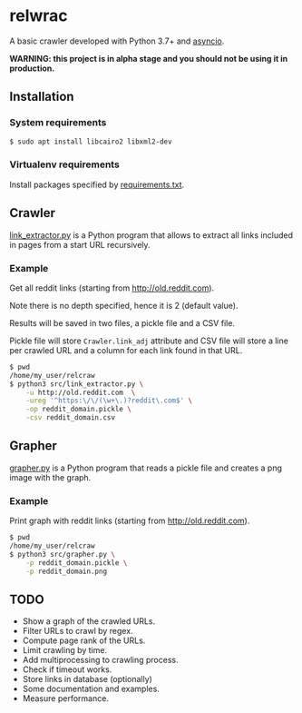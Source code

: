 # relwrac

A basic crawler developed with Python 3.7+
and [asyncio](https://docs.python.org/3/library/asyncio.html).

**WARNING: this project is in alpha stage and you should not be using it in production.**

## Installation

### System requirements

```bash
$ sudo apt install libcairo2 libxml2-dev
```

### Virtualenv requirements

Install packages specified by [requirements.txt](/requirements.txt).

## Crawler

[link_extractor.py](/src/link_extractor.py) is a Python program that allows to extract
all links included in pages from a start URL recursively.

### Example

Get all reddit links (starting from http://old.reddit.com).

Note there is no depth specified, hence it is 2 (default value).

Results will be saved in two files, a pickle file and a CSV file.

Pickle file will store `Crawler.link_adj` attribute and CSV file
will store a line per crawled URL and a column for each link found
in that URL.

```bash
$ pwd
/home/my_user/relcraw
$ python3 src/link_extractor.py \
    -u http://old.reddit.com  \
    -ureg '^https:\/\/(\w+\.)?reddit\.com$' \
    -op reddit_domain.pickle \
    -csv reddit_domain.csv
```

## Grapher

[grapher.py](/src/grapher.py) is a Python program that reads a
pickle file and creates a png image with the graph.

### Example

Print graph with reddit links (starting from http://old.reddit.com).

```bash
$ pwd
/home/my_user/relcraw
$ python3 src/grapher.py \
    -p reddit_domain.pickle \
    -p reddit_domain.png
```


## TODO

- Show a graph of the crawled URLs.
- Filter URLs to crawl by regex.
- Compute page rank of the URLs.
- Limit crawling by time.
- Add multiprocessing to crawling process.
- Check if timeout works.
- Store links in database (optionally)
- Some documentation and examples.
- Measure performance.

